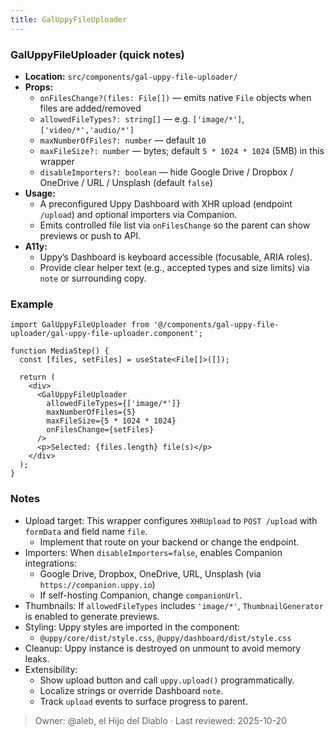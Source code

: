 ```yaml
---
title: GalUppyFileUploader
---
```


### GalUppyFileUploader (quick notes)
- **Location:** `src/components/gal-uppy-file-uploader/`
- **Props:**
  - `onFilesChange?(files: File[])` — emits native `File` objects when files are added/removed
  - `allowedFileTypes?: string[]` — e.g. `['image/*']`, `['video/*','audio/*']`
  - `maxNumberOfFiles?: number` — default `10`
  - `maxFileSize?: number` — bytes; default `5 * 1024 * 1024` (5MB) in this wrapper
  - `disableImporters?: boolean` — hide Google Drive / Dropbox / OneDrive / URL / Unsplash (default `false`)
- **Usage:**
  - A preconfigured Uppy Dashboard with XHR upload (endpoint `/upload`) and optional importers via Companion.
  - Emits controlled file list via `onFilesChange` so the parent can show previews or push to API.
- **A11y:**
  - Uppy’s Dashboard is keyboard accessible (focusable, ARIA roles).
  - Provide clear helper text (e.g., accepted types and size limits) via `note` or surrounding copy.

### Example
```tsx
import GalUppyFileUploader from '@/components/gal-uppy-file-uploader/gal-uppy-file-uploader.component';

function MediaStep() {
  const [files, setFiles] = useState<File[]>([]);

  return (
    <div>
      <GalUppyFileUploader
        allowedFileTypes={['image/*']}
        maxNumberOfFiles={5}
        maxFileSize={5 * 1024 * 1024}
        onFilesChange={setFiles}
      />
      <p>Selected: {files.length} file(s)</p>
    </div>
  );
}
```


### Notes
- Upload target: This wrapper configures `XHRUpload` to `POST /upload` with `formData` and field name `file`.
    - Implement that route on your backend or change the endpoint.
- Importers: When `disableImporters=false`, enables Companion integrations:
    - Google Drive, Dropbox, OneDrive, URL, Unsplash (via `https://companion.uppy.io`)
    - If self-hosting Companion, change `companionUrl`.
- Thumbnails: If `allowedFileTypes` includes `'image/*'`, `ThumbnailGenerator` is enabled to generate previews.
- Styling: Uppy styles are imported in the component:
    - `@uppy/core/dist/style.css`, `@uppy/dashboard/dist/style.css`
- Cleanup: Uppy instance is destroyed on unmount to avoid memory leaks.
- Extensibility:
    - Show upload button and call `uppy.upload()` programmatically.
    - Localize strings or override Dashboard `note`.
    - Track `upload` events to surface progress to parent.

> Owner: @aleb, el Hijo del Diablo · Last reviewed: 2025-10-20